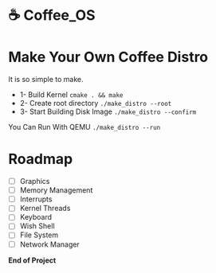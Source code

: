 # :coffee: Coffee_OS
# Make Your Own Coffee Distro
It is so simple to make.
* 1- Build Kernel `cmake . && make`
* 2- Create root directory `./make_distro --root`
* 3- Start Building Disk Image `./make_distro --confirm`

You Can Run With QEMU `./make_distro --run`

# Roadmap
- [ ] Graphics
- [ ] Memory Management
- [ ] Interrupts
- [ ] Kernel Threads
- [ ] Keyboard
- [ ] Wish Shell
- [ ] File System
- [ ] Network Manager

**End of Project**
